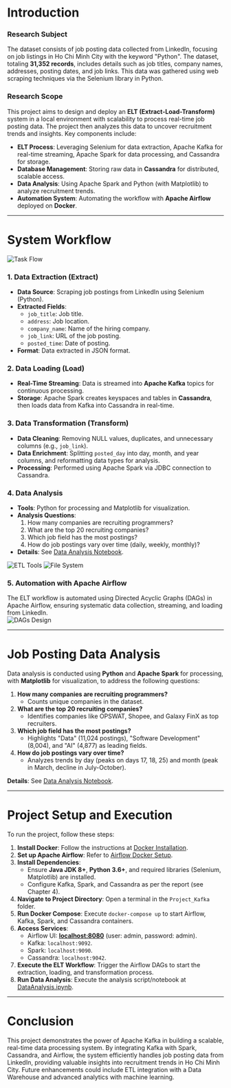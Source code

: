 # Introduction

### Research Subject  
The dataset consists of job posting data collected from LinkedIn, focusing on job listings in Ho Chi Minh City with the keyword "Python". The dataset, totaling **31,352 records**, includes details such as job titles, company names, addresses, posting dates, and job links. This data was gathered using web scraping techniques via the Selenium library in Python.

### Research Scope  
This project aims to design and deploy an **ELT (Extract-Load-Transform)** system in a local environment with scalability to process real-time job posting data. The project then analyzes this data to uncover recruitment trends and insights. Key components include:  

- **ELT Process**: Leveraging Selenium for data extraction, Apache Kafka for real-time streaming, Apache Spark for data processing, and Cassandra for storage.  
- **Database Management**: Storing raw data in **Cassandra** for distributed, scalable access.  
- **Data Analysis**: Using Apache Spark and Python (with Matplotlib) to analyze recruitment trends.  
- **Automation System**: Automating the workflow with **Apache Airflow** deployed on **Docker**.  

---

# System Workflow
![Task Flow](images/taskflow.png)

### 1. Data Extraction (Extract)  
- **Data Source**: Scraping job postings from LinkedIn using Selenium (Python).  
- **Extracted Fields**:  
  - `job_title`: Job title.  
  - `address`: Job location.  
  - `company_name`: Name of the hiring company.  
  - `job_link`: URL of the job posting.  
  - `posted_time`: Date of posting.  
- **Format**: Data extracted in JSON format.

### 2. Data Loading (Load)  
- **Real-Time Streaming**: Data is streamed into **Apache Kafka** topics for continuous processing.  
- **Storage**: Apache Spark creates keyspaces and tables in **Cassandra**, then loads data from Kafka into Cassandra in real-time.  

### 3. Data Transformation (Transform)  
- **Data Cleaning**: Removing NULL values, duplicates, and unnecessary columns (e.g., `job_link`).  
- **Data Enrichment**: Splitting `posted_day` into day, month, and year columns, and reformatting data types for analysis.  
- **Processing**: Performed using Apache Spark via JDBC connection to Cassandra.

### 4. Data Analysis  
- **Tools**: Python for processing and Matplotlib for visualization.  
- **Analysis Questions**:  
  1. How many companies are recruiting programmers?  
  2. What are the top 20 recruiting companies?  
  3. Which job field has the most postings?  
  4. How do job postings vary over time (daily, weekly, monthly)?  
- **Details**: See [Data Analysis Notebook](Project_Kafka/DA/DataAnalysis.ipynb).

![ETL Tools](images/etl_tools.png)
![File System](images/file_system.png)

### 5. Automation with Apache Airflow  
The ELT workflow is automated using Directed Acyclic Graphs (DAGs) in Apache Airflow, ensuring systematic data collection, streaming, and loading from LinkedIn.  
![DAGs Design](images/DAGs.png)

---

# Job Posting Data Analysis  
Data analysis is conducted using **Python** and **Apache Spark** for processing, with **Matplotlib** for visualization, to address the following questions:  

1. **How many companies are recruiting programmers?**  
   - Counts unique companies in the dataset.  
2. **What are the top 20 recruiting companies?**  
   - Identifies companies like OPSWAT, Shopee, and Galaxy FinX as top recruiters.  
3. **Which job field has the most postings?**  
   - Highlights "Data" (11,024 postings), "Software Development" (8,004), and "AI" (4,877) as leading fields.  
4. **How do job postings vary over time?**  
   - Analyzes trends by day (peaks on days 17, 18, 25) and month (peak in March, decline in July-October).  

**Details**: See [Data Analysis Notebook](Project_Kafka/DA/DataAnalysis.ipynb).

---

# Project Setup and Execution  

To run the project, follow these steps:  
1. **Install Docker**: Follow the instructions at [Docker Installation](https://docs.docker.com/engine/install/).  
2. **Set up Apache Airflow**: Refer to [Airflow Docker Setup](https://airflow.apache.org/docs/apache-airflow/stable/howto/docker-compose/index.html).  
3. **Install Dependencies**:  
   - Ensure **Java JDK 8+**, **Python 3.6+**, and required libraries (Selenium, Matplotlib) are installed.  
   - Configure Kafka, Spark, and Cassandra as per the report (see Chapter 4).  
4. **Navigate to Project Directory**: Open a terminal in the `Project_Kafka` folder.  
5. **Run Docker Compose**: Execute `docker-compose up` to start Airflow, Kafka, Spark, and Cassandra containers.  
6. **Access Services**:  
   - Airflow UI: [**localhost:8080**](http://localhost:8080) (user: admin, password: admin).  
   - Kafka: `localhost:9092`.  
   - Spark: `localhost:9090`.  
   - Cassandra: `localhost:9042`.  
7. **Execute the ELT Workflow**: Trigger the Airflow DAGs to start the extraction, loading, and transformation process.  
8. **Run Data Analysis**: Execute the analysis script/notebook at [DataAnalysis.ipynb](Project_Kafka/DA/DataAnalysis.ipynb).

---

# Conclusion  
This project demonstrates the power of Apache Kafka in building a scalable, real-time data processing system. By integrating Kafka with Spark, Cassandra, and Airflow, the system efficiently handles job posting data from LinkedIn, providing valuable insights into recruitment trends in Ho Chi Minh City. Future enhancements could include ETL integration with a Data Warehouse and advanced analytics with machine learning.
